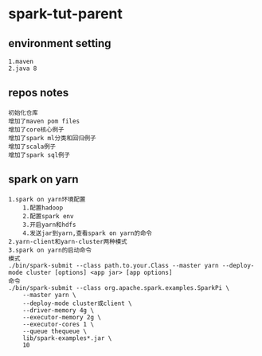 # spark-tut-parent

## environment setting 
```text
1.maven
2.java 8
```

## repos notes

```text
初始化仓库
增加了maven pom files
增加了core核心例子
增加了spark ml分类和回归例子
增加了scala例子
增加了spark sql例子
```

## spark on yarn 

```text
1.spark on yarn环境配置
    1.配置hadoop
    2.配置spark env
    3.开启yarn和hdfs
    4.发送jar到yarn,查看spark on yarn的命令
2.yarn-client和yarn-cluster两种模式
3.spark on yarn的启动命令
模式
./bin/spark-submit --class path.to.your.Class --master yarn --deploy-mode cluster [options] <app jar> [app options]
命令
./bin/spark-submit --class org.apache.spark.examples.SparkPi \
    --master yarn \
    --deploy-mode cluster或client \
    --driver-memory 4g \
    --executor-memory 2g \
    --executor-cores 1 \
    --queue thequeue \
    lib/spark-examples*.jar \
    10
```
